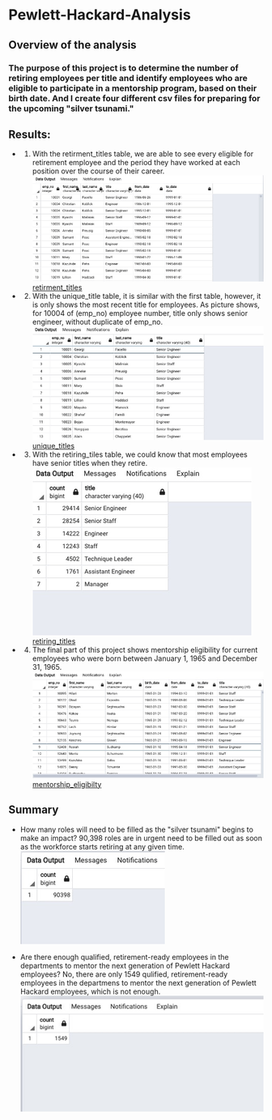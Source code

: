 # Pewlett-Hackard-Analysis
## Overview of the analysis
### The purpose of this project is to determine the number of retiring employees per title and identify employees who are eligible to participate in a mentorship program, based on their birth date. And I create four different csv files for preparing for the upcoming "silver tsunami."

## Results:
- 1. With the retirment_titles table, we are able to see every eligible for retirement employee and the period they have worked at each position over the course of their career.
 ![1](/Resources/1.png)
 [retirment_titles](/Data/retirement_titles.csv)
- 2. With the unique_title table, it is similar with the first table, however, it is only shows the most recent title for employees. As picture shows, for 10004 of (emp_no) employee number, title only shows senior engineer, without duplicate of emp_no.
 ![2](/Resources/2.png)
 [unique_titles](/Data/unique_titles.csv)
- 3. With the retiring_tiles table, we could know that most employees have senior titles when they retire.
 ![3](/Resources/3.png)
 [retiring_titles](/Data/retiring_titles.csv)
- 4. The final part of this project shows mentorship eligibility for current employees who were born between January 1, 1965 and December 31, 1965.
 ![4](/Resources/4.png)
 [mentorship_eligibilty](/Data/mentorship_eligibilty.csv)

## Summary
- How many roles will need to be filled as the "silver tsunami" begins to make an impact?
  90,398 roles are in urgent need to be filled out as soon as the workforce starts retiring at any given time.
 ![5](/Resources/5.png)


- Are there enough qualified, retirement-ready employees in the departments to mentor the next generation of Pewlett Hackard employees?
   No, there are only 1549 qulified, retirement-ready employees in the departmens to mentor the next generation of Pewlett Hackard employees, which is not enough.
 ![6](/Resources/6.png)
  